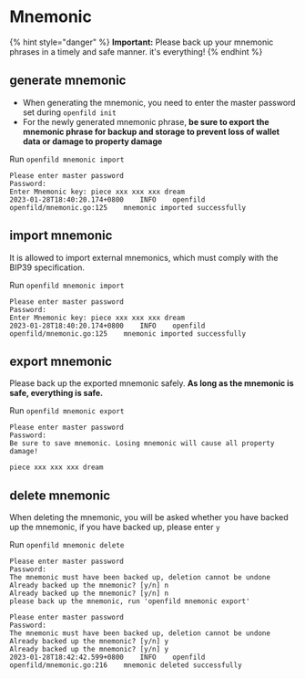 # Mnemonic

{% hint style="danger" %}
**Important:** Please back up your mnemonic phrases in a timely and safe manner. it's everything!
{% endhint %}

## generate mnemonic

* When generating the mnemonic, you need to enter the master password set during `openfild init`
* For the newly generated mnemonic phrase, **be sure to export the mnemonic phrase for backup and storage to prevent loss of wallet data or damage to property damage**

Run `openfild mnemonic import`

```
Please enter master password
Password:
Enter Mnemonic key: piece xxx xxx xxx dream
2023-01-28T18:40:20.174+0800	INFO	openfild	openfild/mnemonic.go:125	mnemonic imported successfully
```

## import mnemonic

It is allowed to import external mnemonics, which must comply with the BIP39 specification.

Run `openfild mnemonic import`

```
Please enter master password
Password:
Enter Mnemonic key: piece xxx xxx xxx dream
2023-01-28T18:40:20.174+0800	INFO	openfild	openfild/mnemonic.go:125	mnemonic imported successfully
```

## export mnemonic

Please back up the exported mnemonic safely. **As long as the mnemonic is safe, everything is safe.**

Run `openfild mnemonic export`

```
Please enter master password
Password:
Be sure to save mnemonic. Losing mnemonic will cause all property damage!

piece xxx xxx xxx dream
```

## delete mnemonic

When deleting the mnemonic, you will be asked whether you have backed up the mnemonic, if you have backed up, please enter `y`

Run `openfild mnemonic delete`

```
Please enter master password
Password:
The mnemonic must have been backed up, deletion cannot be undone
Already backed up the mnemonic? [y/n] n
Already backed up the mnemonic? [y/n] n
please back up the mnemonic, run 'openfild mnemonic export'
```

```
Please enter master password
Password:
The mnemonic must have been backed up, deletion cannot be undone
Already backed up the mnemonic? [y/n] y
Already backed up the mnemonic? [y/n] y
2023-01-28T18:42:42.599+0800	INFO	openfild	openfild/mnemonic.go:216	mnemonic deleted successfully
```

